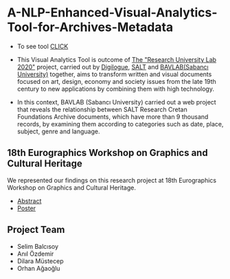 # A-NLP-Enhanced-Visual-Analytics-Tool-for-Archives-Metadata
- To see tool [CLICK](https://dilaramustecep.github.io/A-NLP-Enhanced-Visual-Analytics-Tool-for-Archives-Metadata/)
- This Visual Analytics Tool is outcome of [The "Research University Lab 2020"](https://www.digilogue.com/projeler/universite-lab-salt-arastirma-projesi/) project, carried out by [Digilogue](https://www.digilogue.com), [SALT](https://saltonline.org) and [BAVLAB(Sabancı University)](http://analyticslab.sabanciuniv.edu) together, aims to transform written and visual documents focused on art, design, economy and society issues from the late 19th century to new applications by combining them with high technology. 

- In this context, BAVLAB (Sabancı University) carried out a web project that reveals the relationship between SALT Research Cretan Foundations Archive documents, which have more than 9 thousand records, by examining them according to categories such as date, place, subject, genre and language.

## 18th Eurographics Workshop on Graphics and Cultural Heritage
We represented our findings on this research project at 18th Eurographics Workshop on Graphics and Cultural Heritage.
- [Abstract](http://diglib.eg.org/bitstream/handle/10.2312/gch20201297/083-083.pdf?sequence=1&isAllowed=y)
- [Poster](https://www.gch2020.eu/wp-content/uploads/2020/11/paper1013-poster.pdf)

## Project Team
- Selim Balcısoy
- Anıl Özdemir
- Dilara Müstecep
- Orhan Ağaoğlu
